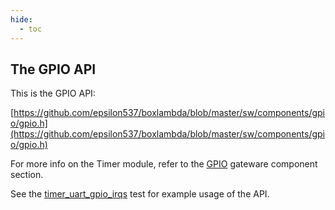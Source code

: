 ```yaml
---
hide:
  - toc
---
```


## The GPIO API

This is the GPIO API:

[https://github.com/epsilon537/boxlambda/blob/master/sw/components/gpio/gpio.h](https://github.com/epsilon537/boxlambda/blob/master/sw/components/gpio/gpio.h)

For more info on the Timer module, refer to the [GPIO](components_gpio.md#gpio) gateware component section.

See the [timer_uart_gpio_irqs](https://github.com/epsilon537/boxlambda/blob/master/sw/projects/timer_uart_gpio_irqs/timer_uart_gpio_irqs.c) test for example usage of the API.

